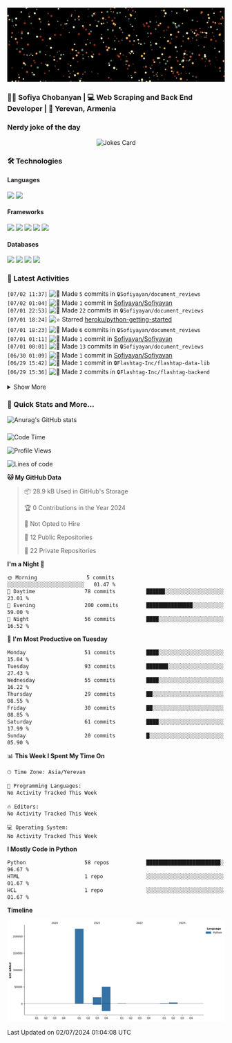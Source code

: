 <p align="center">
  <img src="images/github.gif" alt="Hello, I am Sofiya" />
</p>

<h3> 👩‍💻 Sofiya Chobanyan | 💻 Web Scraping and Back End Developer | 📍 Yerevan, Armenia </h3>


### Nerdy joke of the day

<p align="center">
<img src="https://readme-jokes.vercel.app/api?theme=tokyonight" alt="Jokes Card" />
</p>

### 🛠️ Technologies

#### Languages

<code><img height="30" src="https://img.shields.io/badge/python-3670A0?style=for-the-badge&logo=python&logoColor=ffdd54"></code>
<code><img height="30" src="https://img.shields.io/badge/c++-%2300599C.svg?style=for-the-badge&logo=c%2B%2B&logoColor=white"></code>

#### Frameworks

<code><img height="30" src="https://img.shields.io/badge/django-%23092E20.svg?style=for-the-badge&logo=django&logoColor=white"></code>
<code><img height="30" src="https://img.shields.io/badge/DJANGO-REST-ff1709?style=for-the-badge&logo=django&logoColor=white&color=ff1709&labelColor=gray"></code>
<code><img height="30" src="https://img.shields.io/badge/flask-%23000.svg?style=for-the-badge&logo=flask&logoColor=white"></code>
<code><img height="30" src="https://img.shields.io/badge/-Selenium-brightgreen"></code>
<code><img height="30" src="https://img.shields.io/badge/-Scrapy-green"></code>

#### Databases

<code><img height="30" src="https://img.shields.io/badge/postgres-%23316192.svg?style=for-the-badge&logo=postgresql&logoColor=white"></code>
<code><img height="30" src="https://img.shields.io/badge/sqlite-%2307405e.svg?style=for-the-badge&logo=sqlite&logoColor=white"></code>
<code><img height="30" src="https://img.shields.io/badge/MongoDB-%234ea94b.svg?style=for-the-badge&logo=mongodb&logoColor=white"></code>
<code><img height="30" src="https://img.shields.io/badge/redis-%23DD0031.svg?style=for-the-badge&logo=redis&logoColor=white"></code>


### 💫 Latest Activities

<!--START_SECTION:activity-->
`[07/02 11:37]` <img alt="📝" src="https://github.com/cheesits456/github-activity-readme/raw/master/icons/commit.png" align="top" height="18"> Made `5` commits in <span title="Private Repo">`🔒Sofiyayan/document_reviews`</span>  
`[07/02 01:04]` <img alt="📝" src="https://github.com/cheesits456/github-activity-readme/raw/master/icons/commit.png" align="top" height="18"> Made `1` commit in [Sofiyayan/Sofiyayan](https://github.com/Sofiyayan/Sofiyayan)  
`[07/01 22:53]` <img alt="📝" src="https://github.com/cheesits456/github-activity-readme/raw/master/icons/commit.png" align="top" height="18"> Made `22` commits in <span title="Private Repo">`🔒Sofiyayan/document_reviews`</span>  
`[07/01 18:24]` <img alt="⭐" src="https://github.com/cheesits456/github-activity-readme/raw/master/icons/star.png" align="top" height="18"> Starred [heroku/python-getting-started](https://github.com/heroku/python-getting-started)  
`[07/01 18:23]` <img alt="📝" src="https://github.com/cheesits456/github-activity-readme/raw/master/icons/commit.png" align="top" height="18"> Made `6` commits in <span title="Private Repo">`🔒Sofiyayan/document_reviews`</span>  
`[07/01 01:11]` <img alt="📝" src="https://github.com/cheesits456/github-activity-readme/raw/master/icons/commit.png" align="top" height="18"> Made `1` commit in [Sofiyayan/Sofiyayan](https://github.com/Sofiyayan/Sofiyayan)  
`[07/01 00:01]` <img alt="📝" src="https://github.com/cheesits456/github-activity-readme/raw/master/icons/commit.png" align="top" height="18"> Made `13` commits in <span title="Private Repo">`🔒Sofiyayan/document_reviews`</span>  
`[06/30 01:09]` <img alt="📝" src="https://github.com/cheesits456/github-activity-readme/raw/master/icons/commit.png" align="top" height="18"> Made `1` commit in [Sofiyayan/Sofiyayan](https://github.com/Sofiyayan/Sofiyayan)  
`[06/29 15:42]` <img alt="📝" src="https://github.com/cheesits456/github-activity-readme/raw/master/icons/commit.png" align="top" height="18"> Made `1` commit in <span title="Private Repo">`🔒Flashtag-Inc/flashtap-data-lib`</span>  
`[06/29 15:36]` <img alt="📝" src="https://github.com/cheesits456/github-activity-readme/raw/master/icons/commit.png" align="top" height="18"> Made `2` commits in <span title="Private Repo">`🔒Flashtag-Inc/flashtag-backend`</span>  

<details><summary>Show More</summary>

`[06/29 01:02]` <img alt="📝" src="https://github.com/cheesits456/github-activity-readme/raw/master/icons/commit.png" align="top" height="18"> Made `1` commit in [Sofiyayan/Sofiyayan](https://github.com/Sofiyayan/Sofiyayan)  
`[06/28 21:11]` <img alt="📝" src="https://github.com/cheesits456/github-activity-readme/raw/master/icons/commit.png" align="top" height="18"> Made `3` commits in <span title="Private Repo">`🔒Flashtag-Inc/flashtag-backend`</span>  
`[06/28 20:50]` <img alt="📝" src="https://github.com/cheesits456/github-activity-readme/raw/master/icons/commit.png" align="top" height="18"> Made `1` commit in <span title="Private Repo">`🔒Flashtag-Inc/flashtap-data-lib`</span>  
`[06/28 17:36]` <img alt="📝" src="https://github.com/cheesits456/github-activity-readme/raw/master/icons/commit.png" align="top" height="18"> Made `1` commit in <span title="Private Repo">`🔒Flashtag-Inc/flashtag-backend`</span>  
`[06/28 17:18]` <img alt="✅" src="https://github.com/cheesits456/github-activity-readme/raw/master/icons/pr-open.png" align="top" height="18"> Opened PR `#64` in <span title="Private Repo">`🔒Flashtag-Inc/flashtap-data-lib`</span>  
`[06/28 17:18]` <img alt="✅" src="https://github.com/cheesits456/github-activity-readme/raw/master/icons/pr-open.png" align="top" height="18"> Opened PR `#97` in <span title="Private Repo">`🔒Flashtag-Inc/flashtag-backend`</span>  
`[06/28 17:18]` <img alt="📂" src="https://github.com/cheesits456/github-activity-readme/raw/master/icons/create-branch.png" align="top" height="18"> Created branch `feat/admin_panel_logs` in <span title="Private Repo">`🔒Flashtag-Inc/flashtap-data-lib`</span>  
`[06/28 17:16]` <img alt="📂" src="https://github.com/cheesits456/github-activity-readme/raw/master/icons/create-branch.png" align="top" height="18"> Created branch `feat/data_analytics` in <span title="Private Repo">`🔒Flashtag-Inc/flashtag-backend`</span>  
`[06/28 01:04]` <img alt="📝" src="https://github.com/cheesits456/github-activity-readme/raw/master/icons/commit.png" align="top" height="18"> Made `1` commit in [Sofiyayan/Sofiyayan](https://github.com/Sofiyayan/Sofiyayan)  
`[06/27 10:15]` <img alt="✅" src="https://github.com/cheesits456/github-activity-readme/raw/master/icons/pr-open.png" align="top" height="18"> Opened PR `#63` in <span title="Private Repo">`🔒Flashtag-Inc/flashtap-data-lib`</span>  
`[06/27 10:15]` <img alt="✅" src="https://github.com/cheesits456/github-activity-readme/raw/master/icons/pr-open.png" align="top" height="18"> Opened PR `#96` in <span title="Private Repo">`🔒Flashtag-Inc/flashtag-backend`</span>  
`[06/27 10:14]` <img alt="📂" src="https://github.com/cheesits456/github-activity-readme/raw/master/icons/create-branch.png" align="top" height="18"> Created branch `feat/minor_validations` in <span title="Private Repo">`🔒Flashtag-Inc/flashtag-backend`</span>  
`[06/27 09:57]` <img alt="📂" src="https://github.com/cheesits456/github-activity-readme/raw/master/icons/create-branch.png" align="top" height="18"> Created branch `feat/admin_time_travel` in <span title="Private Repo">`🔒Flashtag-Inc/flashtap-data-lib`</span>  
`[06/27 01:03]` <img alt="📝" src="https://github.com/cheesits456/github-activity-readme/raw/master/icons/commit.png" align="top" height="18"> Made `1` commit in [Sofiyayan/Sofiyayan](https://github.com/Sofiyayan/Sofiyayan)  
`[06/26 15:29]` <img alt="📂" src="https://github.com/cheesits456/github-activity-readme/raw/master/icons/create-branch.png" align="top" height="18"> Created branch `feat/profile_pic` in <span title="Private Repo">`🔒Flashtag-Inc/flashtap-data-lib`</span>  
`[06/26 12:34]` <img alt="📝" src="https://github.com/cheesits456/github-activity-readme/raw/master/icons/commit.png" align="top" height="18"> Made `1` commit in <span title="Private Repo">`🔒Flashtag-Inc/flashtap-data-lib`</span>  
`[06/26 12:25]` <img alt="📝" src="https://github.com/cheesits456/github-activity-readme/raw/master/icons/commit.png" align="top" height="18"> Made `2` commits in <span title="Private Repo">`🔒Flashtag-Inc/flashtag-backend`</span>  
`[06/26 01:03]` <img alt="📝" src="https://github.com/cheesits456/github-activity-readme/raw/master/icons/commit.png" align="top" height="18"> Made `1` commit in [Sofiyayan/Sofiyayan](https://github.com/Sofiyayan/Sofiyayan)  
`[06/25 16:46]` <img alt="📝" src="https://github.com/cheesits456/github-activity-readme/raw/master/icons/commit.png" align="top" height="18"> Made `1` commit in <span title="Private Repo">`🔒Flashtag-Inc/flashtag-backend`</span>  
`[06/25 16:41]` <img alt="📝" src="https://github.com/cheesits456/github-activity-readme/raw/master/icons/commit.png" align="top" height="18"> Made `3` commits in <span title="Private Repo">`🔒Flashtag-Inc/flashtap-infrastructure`</span>  
`[06/25 16:41]` <img alt="🔍" src="https://github.com/cheesits456/github-activity-readme/raw/master/icons/review.png" align="top" height="18"> Reviewed `#2` in <span title="Private Repo">`🔒Flashtag-Inc/flashtap-infrastructure`</span>  
`[06/25 16:31]` <img alt="🔍" src="https://github.com/cheesits456/github-activity-readme/raw/master/icons/review.png" align="top" height="18"> Reviewed `#62` in <span title="Private Repo">`🔒Flashtag-Inc/flashtap-data-lib`</span>  
`[06/25 12:49]` <img alt="✅" src="https://github.com/cheesits456/github-activity-readme/raw/master/icons/pr-open.png" align="top" height="18"> Opened PR `#93` in <span title="Private Repo">`🔒Flashtag-Inc/flashtag-backend`</span>  
`[06/25 12:49]` <img alt="📂" src="https://github.com/cheesits456/github-activity-readme/raw/master/icons/create-branch.png" align="top" height="18"> Created branch `bugfix/received-logic` in <span title="Private Repo">`🔒Flashtag-Inc/flashtag-backend`</span>  
`[06/25 01:03]` <img alt="📝" src="https://github.com/cheesits456/github-activity-readme/raw/master/icons/commit.png" align="top" height="18"> Made `1` commit in [Sofiyayan/Sofiyayan](https://github.com/Sofiyayan/Sofiyayan)  
`[06/24 18:23]` <img alt="📝" src="https://github.com/cheesits456/github-activity-readme/raw/master/icons/commit.png" align="top" height="18"> Made `11` commits in <span title="Private Repo">`🔒Sofiyayan/medical_notes`</span>  
`[06/24 13:46]` <img alt="📝" src="https://github.com/cheesits456/github-activity-readme/raw/master/icons/commit.png" align="top" height="18"> Made `1` commit in <span title="Private Repo">`🔒Flashtag-Inc/flashtag-backend`</span>  
`[06/24 13:30]` <img alt="✅" src="https://github.com/cheesits456/github-activity-readme/raw/master/icons/pr-open.png" align="top" height="18"> Opened PR `#62` in <span title="Private Repo">`🔒Flashtag-Inc/flashtap-data-lib`</span>  
`[06/24 13:30]` <img alt="📝" src="https://github.com/cheesits456/github-activity-readme/raw/master/icons/commit.png" align="top" height="18"> Made `1` commit in <span title="Private Repo">`🔒Flashtag-Inc/flashtag-backend`</span>  
`[06/24 13:29]` <img alt="📂" src="https://github.com/cheesits456/github-activity-readme/raw/master/icons/create-branch.png" align="top" height="18"> Created branch `feat/profile_pic` in <span title="Private Repo">`🔒Flashtag-Inc/flashtap-data-lib`</span>  
`[06/24 12:41]` <img alt="📝" src="https://github.com/cheesits456/github-activity-readme/raw/master/icons/commit.png" align="top" height="18"> Made `1` commit in <span title="Private Repo">`🔒Flashtag-Inc/flashtag-backend`</span>  
`[06/24 12:32]` <img alt="✅" src="https://github.com/cheesits456/github-activity-readme/raw/master/icons/pr-open.png" align="top" height="18"> Opened PR `#91` in <span title="Private Repo">`🔒Flashtag-Inc/flashtag-backend`</span>  
`[06/24 12:15]` <img alt="📂" src="https://github.com/cheesits456/github-activity-readme/raw/master/icons/create-branch.png" align="top" height="18"> Created branch `feat/default-profile-pic` in <span title="Private Repo">`🔒Flashtag-Inc/flashtag-backend`</span>  
`[06/24 07:53]` <img alt="✅" src="https://github.com/cheesits456/github-activity-readme/raw/master/icons/pr-open.png" align="top" height="18"> Opened PR `#2` in <span title="Private Repo">`🔒Flashtag-Inc/flashtap-infrastructure`</span>  
`[06/24 07:53]` <img alt="📝" src="https://github.com/cheesits456/github-activity-readme/raw/master/icons/commit.png" align="top" height="18"> Made `1` commit in <span title="Private Repo">`🔒Flashtag-Inc/flashtap-infrastructure`</span>  
`[06/24 01:04]` <img alt="📝" src="https://github.com/cheesits456/github-activity-readme/raw/master/icons/commit.png" align="top" height="18"> Made `3` commits in [Sofiyayan/Sofiyayan](https://github.com/Sofiyayan/Sofiyayan)  
`[06/21 18:54]` <img alt="📂" src="https://github.com/cheesits456/github-activity-readme/raw/master/icons/create-branch.png" align="top" height="18"> Created branch `feat/s3_profile_pic_bucket` in <span title="Private Repo">`🔒Flashtag-Inc/flashtap-infrastructure`</span>  
`[06/21 12:22]` <img alt="📝" src="https://github.com/cheesits456/github-activity-readme/raw/master/icons/commit.png" align="top" height="18"> Made `4` commits in <span title="Private Repo">`🔒Sofiyayan/document_reviews`</span>  
`[06/21 01:02]` <img alt="📝" src="https://github.com/cheesits456/github-activity-readme/raw/master/icons/commit.png" align="top" height="18"> Made `1` commit in [Sofiyayan/Sofiyayan](https://github.com/Sofiyayan/Sofiyayan)  
`[06/20 18:11]` <img alt="📝" src="https://github.com/cheesits456/github-activity-readme/raw/master/icons/commit.png" align="top" height="18"> Made `1` commit in <span title="Private Repo">`🔒Sofiyayan/document_reviews`</span>  
`[06/20 17:01]` <img alt="📝" src="https://github.com/cheesits456/github-activity-readme/raw/master/icons/commit.png" align="top" height="18"> Made `2` commits in <span title="Private Repo">`🔒Sofiyayan/medical_notes`</span>  
`[06/20 10:05]` <img alt="📝" src="https://github.com/cheesits456/github-activity-readme/raw/master/icons/commit.png" align="top" height="18"> Made `2` commits in <span title="Private Repo">`🔒Sofiyayan/document_reviews`</span>  
`[06/20 09:48]` <img alt="📂" src="https://github.com/cheesits456/github-activity-readme/raw/master/icons/create-branch.png" align="top" height="18"> Created branch `master` in <span title="Private Repo">`🔒Sofiyayan/document_reviews`</span>  
`[06/20 09:48]` <img alt="➕" src="https://github.com/cheesits456/github-activity-readme/raw/master/icons/create-repo.png" align="top" height="18"> Created repository <span title="Private Repo">`🔒Sofiyayan/document_reviews`</span>  
`[06/20 01:02]` <img alt="📝" src="https://github.com/cheesits456/github-activity-readme/raw/master/icons/commit.png" align="top" height="18"> Made `1` commit in [Sofiyayan/Sofiyayan](https://github.com/Sofiyayan/Sofiyayan)  
`[06/19 17:13]` <img alt="📝" src="https://github.com/cheesits456/github-activity-readme/raw/master/icons/commit.png" align="top" height="18"> Made `1` commit in <span title="Private Repo">`🔒Flashtag-Inc/flashtag-backend`</span>  
`[06/19 16:55]` <img alt="✅" src="https://github.com/cheesits456/github-activity-readme/raw/master/icons/pr-open.png" align="top" height="18"> Opened PR `#61` in <span title="Private Repo">`🔒Flashtag-Inc/flashtap-data-lib`</span>  
`[06/19 16:54]` <img alt="📝" src="https://github.com/cheesits456/github-activity-readme/raw/master/icons/commit.png" align="top" height="18"> Made `1` commit in <span title="Private Repo">`🔒Flashtag-Inc/flashtap-data-lib`</span>  
`[06/19 16:49]` <img alt="📝" src="https://github.com/cheesits456/github-activity-readme/raw/master/icons/commit.png" align="top" height="18"> Made `2` commits in <span title="Private Repo">`🔒Flashtag-Inc/flashtag-backend`</span>  
`[06/19 16:47]` <img alt="📂" src="https://github.com/cheesits456/github-activity-readme/raw/master/icons/create-branch.png" align="top" height="18"> Created branch `feat/notification_unique` in <span title="Private Repo">`🔒Flashtag-Inc/flashtap-data-lib`</span>  
`[06/19 16:31]` <img alt="📝" src="https://github.com/cheesits456/github-activity-readme/raw/master/icons/commit.png" align="top" height="18"> Made `3` commits in <span title="Private Repo">`🔒Flashtag-Inc/flashtag-backend`</span>  
`[06/19 10:17]` <img alt="✅" src="https://github.com/cheesits456/github-activity-readme/raw/master/icons/pr-open.png" align="top" height="18"> Opened PR `#87` in <span title="Private Repo">`🔒Flashtag-Inc/flashtag-backend`</span>  
`[06/19 10:17]` <img alt="📂" src="https://github.com/cheesits456/github-activity-readme/raw/master/icons/create-branch.png" align="top" height="18"> Created branch `bugfix/community_friends` in <span title="Private Repo">`🔒Flashtag-Inc/flashtag-backend`</span>  
`[06/19 01:03]` <img alt="📝" src="https://github.com/cheesits456/github-activity-readme/raw/master/icons/commit.png" align="top" height="18"> Made `1` commit in [Sofiyayan/Sofiyayan](https://github.com/Sofiyayan/Sofiyayan)  
`[06/18 09:42]` <img alt="📝" src="https://github.com/cheesits456/github-activity-readme/raw/master/icons/commit.png" align="top" height="18"> Made `2` commits in <span title="Private Repo">`🔒Flashtag-Inc/flashtap-data-lib`</span>  
`[06/18 09:42]` <img alt="🎉" src="https://github.com/cheesits456/github-activity-readme/raw/master/icons/merge.png" align="top" height="18"> Merged PR `#60` in <span title="Private Repo">`🔒Flashtag-Inc/flashtap-data-lib`</span>  
`[06/18 09:42]` <img alt="❌" src="https://github.com/cheesits456/github-activity-readme/raw/master/icons/delete.png" align="top" height="18"> Deleted `feat/school_address` from <span title="Private Repo">`🔒Flashtag-Inc/flashtap-data-lib`</span>  
`[06/18 01:03]` <img alt="📝" src="https://github.com/cheesits456/github-activity-readme/raw/master/icons/commit.png" align="top" height="18"> Made `1` commit in [Sofiyayan/Sofiyayan](https://github.com/Sofiyayan/Sofiyayan)  
`[06/17 19:37]` <img alt="📝" src="https://github.com/cheesits456/github-activity-readme/raw/master/icons/commit.png" align="top" height="18"> Made `1` commit in <span title="Private Repo">`🔒Sofiyayan/medical_notes`</span>  
`[06/17 18:36]` <img alt="📂" src="https://github.com/cheesits456/github-activity-readme/raw/master/icons/create-branch.png" align="top" height="18"> Created branch `master` in <span title="Private Repo">`🔒Sofiyayan/document_reviews`</span>  
`[06/17 18:36]` <img alt="➕" src="https://github.com/cheesits456/github-activity-readme/raw/master/icons/create-repo.png" align="top" height="18"> Created repository <span title="Private Repo">`🔒Sofiyayan/document_reviews`</span>  
`[06/17 15:18]` <img alt="✅" src="https://github.com/cheesits456/github-activity-readme/raw/master/icons/pr-open.png" align="top" height="18"> Opened PR `#83` in <span title="Private Repo">`🔒Flashtag-Inc/flashtag-backend`</span>  
`[06/17 15:18]` <img alt="✅" src="https://github.com/cheesits456/github-activity-readme/raw/master/icons/pr-open.png" align="top" height="18"> Opened PR `#60` in <span title="Private Repo">`🔒Flashtag-Inc/flashtap-data-lib`</span>  
`[06/17 15:17]` <img alt="📂" src="https://github.com/cheesits456/github-activity-readme/raw/master/icons/create-branch.png" align="top" height="18"> Created branch `feat/school_address` in <span title="Private Repo">`🔒Flashtag-Inc/flashtag-backend`</span>  
`[06/17 15:11]` <img alt="📂" src="https://github.com/cheesits456/github-activity-readme/raw/master/icons/create-branch.png" align="top" height="18"> Created branch `feat/school_address` in <span title="Private Repo">`🔒Flashtag-Inc/flashtap-data-lib`</span>  
`[06/17 01:05]` <img alt="📝" src="https://github.com/cheesits456/github-activity-readme/raw/master/icons/commit.png" align="top" height="18"> Made `3` commits in [Sofiyayan/Sofiyayan](https://github.com/Sofiyayan/Sofiyayan)  
`[06/14 11:23]` <img alt="📝" src="https://github.com/cheesits456/github-activity-readme/raw/master/icons/commit.png" align="top" height="18"> Made `1` commit in <span title="Private Repo">`🔒Flashtag-Inc/flashtag-backend`</span>  
`[06/14 10:21]` <img alt="✅" src="https://github.com/cheesits456/github-activity-readme/raw/master/icons/pr-open.png" align="top" height="18"> Opened PR `#82` in <span title="Private Repo">`🔒Flashtag-Inc/flashtag-backend`</span>  
`[06/14 10:21]` <img alt="📂" src="https://github.com/cheesits456/github-activity-readme/raw/master/icons/create-branch.png" align="top" height="18"> Created branch `feat/invitation_full_community` in <span title="Private Repo">`🔒Flashtag-Inc/flashtag-backend`</span>  
`[06/14 01:03]` <img alt="📝" src="https://github.com/cheesits456/github-activity-readme/raw/master/icons/commit.png" align="top" height="18"> Made `1` commit in [Sofiyayan/Sofiyayan](https://github.com/Sofiyayan/Sofiyayan)  
`[06/13 18:04]` <img alt="✅" src="https://github.com/cheesits456/github-activity-readme/raw/master/icons/pr-open.png" align="top" height="18"> Opened PR `#58` in <span title="Private Repo">`🔒Flashtag-Inc/flashtap-data-lib`</span>  
`[06/13 18:04]` <img alt="✅" src="https://github.com/cheesits456/github-activity-readme/raw/master/icons/pr-open.png" align="top" height="18"> Opened PR `#81` in <span title="Private Repo">`🔒Flashtag-Inc/flashtag-backend`</span>  
`[06/13 18:03]` <img alt="📂" src="https://github.com/cheesits456/github-activity-readme/raw/master/icons/create-branch.png" align="top" height="18"> Created branch `feat/admin_panel_account_status` in <span title="Private Repo">`🔒Flashtag-Inc/flashtag-backend`</span>  
`[06/13 17:57]` <img alt="📝" src="https://github.com/cheesits456/github-activity-readme/raw/master/icons/commit.png" align="top" height="18"> Made `1` commit in <span title="Private Repo">`🔒Flashtag-Inc/flashtap-data-lib`</span>  
`[06/13 17:01]` <img alt="📂" src="https://github.com/cheesits456/github-activity-readme/raw/master/icons/create-branch.png" align="top" height="18"> Created branch `feat/admin_panel_not_registered` in <span title="Private Repo">`🔒Flashtag-Inc/flashtap-data-lib`</span>  
`[06/13 01:03]` <img alt="📝" src="https://github.com/cheesits456/github-activity-readme/raw/master/icons/commit.png" align="top" height="18"> Made `1` commit in [Sofiyayan/Sofiyayan](https://github.com/Sofiyayan/Sofiyayan)  
`[06/12 19:41]` <img alt="✅" src="https://github.com/cheesits456/github-activity-readme/raw/master/icons/pr-open.png" align="top" height="18"> Opened PR `#80` in <span title="Private Repo">`🔒Flashtag-Inc/flashtag-backend`</span>  
`[06/12 19:40]` <img alt="📝" src="https://github.com/cheesits456/github-activity-readme/raw/master/icons/commit.png" align="top" height="18"> Made `1` commit in <span title="Private Repo">`🔒Flashtag-Inc/flashtap-lambda-video-api`</span>  
`[06/12 19:35]` <img alt="📂" src="https://github.com/cheesits456/github-activity-readme/raw/master/icons/create-branch.png" align="top" height="18"> Created branch `feat/sent_received` in <span title="Private Repo">`🔒Flashtag-Inc/flashtag-backend`</span>  
`[06/12 17:32]` <img alt="✅" src="https://github.com/cheesits456/github-activity-readme/raw/master/icons/pr-open.png" align="top" height="18"> Opened PR `#12` in <span title="Private Repo">`🔒Flashtag-Inc/flashtap-lambda-video-api`</span>  
`[06/12 17:32]` <img alt="📂" src="https://github.com/cheesits456/github-activity-readme/raw/master/icons/create-branch.png" align="top" height="18"> Created branch `bugfix/stories` in <span title="Private Repo">`🔒Flashtag-Inc/flashtap-lambda-video-api`</span>  
`[06/12 01:03]` <img alt="📝" src="https://github.com/cheesits456/github-activity-readme/raw/master/icons/commit.png" align="top" height="18"> Made `1` commit in [Sofiyayan/Sofiyayan](https://github.com/Sofiyayan/Sofiyayan)  
`[06/11 15:18]` <img alt="📝" src="https://github.com/cheesits456/github-activity-readme/raw/master/icons/commit.png" align="top" height="18"> Made `4` commits in <span title="Private Repo">`🔒Sofiyayan/medical_notes`</span>  
`[06/11 10:30]` <img alt="📝" src="https://github.com/cheesits456/github-activity-readme/raw/master/icons/commit.png" align="top" height="18"> Made `1` commit in <span title="Private Repo">`🔒Flashtag-Inc/flashtag-backend`</span>  
`[06/11 09:42]` <img alt="✅" src="https://github.com/cheesits456/github-activity-readme/raw/master/icons/pr-open.png" align="top" height="18"> Opened PR `#11` in <span title="Private Repo">`🔒Flashtag-Inc/flashtap-lambda-video-api`</span>  
`[06/11 09:41]` <img alt="📂" src="https://github.com/cheesits456/github-activity-readme/raw/master/icons/create-branch.png" align="top" height="18"> Created branch `feat/stories_likes_shares` in <span title="Private Repo">`🔒Flashtag-Inc/flashtap-lambda-video-api`</span>  
`[06/11 09:12]` <img alt="✅" src="https://github.com/cheesits456/github-activity-readme/raw/master/icons/pr-open.png" align="top" height="18"> Opened PR `#56` in <span title="Private Repo">`🔒Flashtag-Inc/flashtap-data-lib`</span>  
`[06/11 09:11]` <img alt="✅" src="https://github.com/cheesits456/github-activity-readme/raw/master/icons/pr-open.png" align="top" height="18"> Opened PR `#77` in <span title="Private Repo">`🔒Flashtag-Inc/flashtag-backend`</span>  
`[06/11 01:03]` <img alt="📝" src="https://github.com/cheesits456/github-activity-readme/raw/master/icons/commit.png" align="top" height="18"> Made `1` commit in [Sofiyayan/Sofiyayan](https://github.com/Sofiyayan/Sofiyayan)  
`[06/10 22:16]` <img alt="📂" src="https://github.com/cheesits456/github-activity-readme/raw/master/icons/create-branch.png" align="top" height="18"> Created branch `feat/blocked_users` in <span title="Private Repo">`🔒Flashtag-Inc/flashtag-backend`</span>  
`[06/10 14:05]` <img alt="📝" src="https://github.com/cheesits456/github-activity-readme/raw/master/icons/commit.png" align="top" height="18"> Made `1` commit in <span title="Private Repo">`🔒Sofiyayan/medical_notes`</span>  
`[06/10 10:48]` <img alt="📝" src="https://github.com/cheesits456/github-activity-readme/raw/master/icons/commit.png" align="top" height="18"> Made `1` commit in <span title="Private Repo">`🔒Flashtag-Inc/flashtap-data-lib`</span>  
`[06/10 10:47]` <img alt="📂" src="https://github.com/cheesits456/github-activity-readme/raw/master/icons/create-branch.png" align="top" height="18"> Created branch `feat/blocked_users` in <span title="Private Repo">`🔒Flashtag-Inc/flashtap-data-lib`</span>  
`[06/10 01:05]` <img alt="📝" src="https://github.com/cheesits456/github-activity-readme/raw/master/icons/commit.png" align="top" height="18"> Made `4` commits in [Sofiyayan/Sofiyayan](https://github.com/Sofiyayan/Sofiyayan)  
`[06/06 17:36]` <img alt="📝" src="https://github.com/cheesits456/github-activity-readme/raw/master/icons/commit.png" align="top" height="18"> Made `4` commits in <span title="Private Repo">`🔒Sofiyayan/medical_notes`</span>  
`[06/06 01:02]` <img alt="📝" src="https://github.com/cheesits456/github-activity-readme/raw/master/icons/commit.png" align="top" height="18"> Made `1` commit in [Sofiyayan/Sofiyayan](https://github.com/Sofiyayan/Sofiyayan)  
`[06/05 15:46]` <img alt="📝" src="https://github.com/cheesits456/github-activity-readme/raw/master/icons/commit.png" align="top" height="18"> Made `3` commits in <span title="Private Repo">`🔒Sofiyayan/medical_notes`</span>  
`[06/05 01:02]` <img alt="📝" src="https://github.com/cheesits456/github-activity-readme/raw/master/icons/commit.png" align="top" height="18"> Made `1` commit in [Sofiyayan/Sofiyayan](https://github.com/Sofiyayan/Sofiyayan)  
`[06/05 00:38]` <img alt="📝" src="https://github.com/cheesits456/github-activity-readme/raw/master/icons/commit.png" align="top" height="18"> Made `9` commits in <span title="Private Repo">`🔒Sofiyayan/medical_notes`</span>  
`[06/04 19:57]` <img alt="⭐" src="https://github.com/cheesits456/github-activity-readme/raw/master/icons/star.png" align="top" height="18"> Starred [awsdocs/amazon-opensearch-service-developer-guide](https://github.com/awsdocs/amazon-opensearch-service-developer-guide)  
`[06/04 19:30]` <img alt="📝" src="https://github.com/cheesits456/github-activity-readme/raw/master/icons/commit.png" align="top" height="18"> Made `18` commits in <span title="Private Repo">`🔒Sofiyayan/medical_notes`</span>  
`[06/04 01:02]` <img alt="📝" src="https://github.com/cheesits456/github-activity-readme/raw/master/icons/commit.png" align="top" height="18"> Made `1` commit in [Sofiyayan/Sofiyayan](https://github.com/Sofiyayan/Sofiyayan)  
`[06/03 19:14]` <img alt="📝" src="https://github.com/cheesits456/github-activity-readme/raw/master/icons/commit.png" align="top" height="18"> Made `7` commits in <span title="Private Repo">`🔒Sofiyayan/medical_notes`</span>  
`[06/03 11:33]` <img alt="✅" src="https://github.com/cheesits456/github-activity-readme/raw/master/icons/pr-open.png" align="top" height="18"> Opened PR `#71` in <span title="Private Repo">`🔒Flashtag-Inc/flashtag-backend`</span>  
`[06/03 11:32]` <img alt="📂" src="https://github.com/cheesits456/github-activity-readme/raw/master/icons/create-branch.png" align="top" height="18"> Created branch `hotfix/indent` in <span title="Private Repo">`🔒Flashtag-Inc/flashtag-backend`</span>  
`[06/03 07:47]` <img alt="✅" src="https://github.com/cheesits456/github-activity-readme/raw/master/icons/pr-open.png" align="top" height="18"> Opened PR `#70` in <span title="Private Repo">`🔒Flashtag-Inc/flashtag-backend`</span>  
`[06/03 07:47]` <img alt="📂" src="https://github.com/cheesits456/github-activity-readme/raw/master/icons/create-branch.png" align="top" height="18"> Created branch `hotfix/register-finish` in <span title="Private Repo">`🔒Flashtag-Inc/flashtag-backend`</span>  
`[06/03 07:15]` <img alt="📝" src="https://github.com/cheesits456/github-activity-readme/raw/master/icons/commit.png" align="top" height="18"> Made `3` commits in <span title="Private Repo">`🔒Flashtag-Inc/flashtag-backend`</span>  
`[06/03 07:15]` <img alt="🎉" src="https://github.com/cheesits456/github-activity-readme/raw/master/icons/merge.png" align="top" height="18"> Merged PR `#69` in <span title="Private Repo">`🔒Flashtag-Inc/flashtag-backend`</span>  
`[06/03 01:03]` <img alt="📝" src="https://github.com/cheesits456/github-activity-readme/raw/master/icons/commit.png" align="top" height="18"> Made `3` commits in [Sofiyayan/Sofiyayan](https://github.com/Sofiyayan/Sofiyayan)  
`[05/31 16:18]` <img alt="📝" src="https://github.com/cheesits456/github-activity-readme/raw/master/icons/commit.png" align="top" height="18"> Made `1` commit in <span title="Private Repo">`🔒Flashtag-Inc/flashtag-backend`</span>  
`[05/31 16:10]` <img alt="✅" src="https://github.com/cheesits456/github-activity-readme/raw/master/icons/pr-open.png" align="top" height="18"> Opened PR `#69` in <span title="Private Repo">`🔒Flashtag-Inc/flashtag-backend`</span>  
`[05/31 16:10]` <img alt="📂" src="https://github.com/cheesits456/github-activity-readme/raw/master/icons/create-branch.png" align="top" height="18"> Created branch `hotfix/register-notification` in <span title="Private Repo">`🔒Flashtag-Inc/flashtag-backend`</span>  
`[05/31 13:24]` <img alt="📝" src="https://github.com/cheesits456/github-activity-readme/raw/master/icons/commit.png" align="top" height="18"> Made `27` commits in <span title="Private Repo">`🔒Flashtag-Inc/flashtag-backend`</span>  
`[05/31 13:06]` <img alt="✅" src="https://github.com/cheesits456/github-activity-readme/raw/master/icons/pr-open.png" align="top" height="18"> Opened PR `#68` in <span title="Private Repo">`🔒Flashtag-Inc/flashtag-backend`</span>  
`[05/31 13:05]` <img alt="📂" src="https://github.com/cheesits456/github-activity-readme/raw/master/icons/create-branch.png" align="top" height="18"> Created branch `hotfix/push_notifications` in <span title="Private Repo">`🔒Flashtag-Inc/flashtag-backend`</span>  
`[05/31 01:02]` <img alt="📝" src="https://github.com/cheesits456/github-activity-readme/raw/master/icons/commit.png" align="top" height="18"> Made `1` commit in [Sofiyayan/Sofiyayan](https://github.com/Sofiyayan/Sofiyayan)  
`[05/30 18:29]` <img alt="📝" src="https://github.com/cheesits456/github-activity-readme/raw/master/icons/commit.png" align="top" height="18"> Made `2` commits in <span title="Private Repo">`🔒Flashtag-Inc/flashtap-data-lib`</span>  
`[05/30 18:23]` <img alt="📝" src="https://github.com/cheesits456/github-activity-readme/raw/master/icons/commit.png" align="top" height="18"> Made `23` commits in <span title="Private Repo">`🔒Flashtag-Inc/flashtag-backend`</span>  
`[05/30 18:13]` <img alt="📂" src="https://github.com/cheesits456/github-activity-readme/raw/master/icons/create-branch.png" align="top" height="18"> Created branch `feat/firebase_notifications` in <span title="Private Repo">`🔒Flashtag-Inc/flashtag-backend`</span>  
`[05/30 14:08]` <img alt="📝" src="https://github.com/cheesits456/github-activity-readme/raw/master/icons/commit.png" align="top" height="18"> Made `2` commits in <span title="Private Repo">`🔒Sofiyayan/medical_notes`</span>  
`[05/30 10:41]` <img alt="✅" src="https://github.com/cheesits456/github-activity-readme/raw/master/icons/pr-open.png" align="top" height="18"> Opened PR `#63` in <span title="Private Repo">`🔒Flashtag-Inc/flashtag-backend`</span>  
`[05/30 10:41]` <img alt="📂" src="https://github.com/cheesits456/github-activity-readme/raw/master/icons/create-branch.png" align="top" height="18"> Created branch `feat/flash-card_clip-details-with-details` in <span title="Private Repo">`🔒Flashtag-Inc/flashtag-backend`</span>  
`[05/30 06:09]` <img alt="📝" src="https://github.com/cheesits456/github-activity-readme/raw/master/icons/commit.png" align="top" height="18"> Made `1` commit in <span title="Private Repo">`🔒Flashtag-Inc/flashtap-data-lib`</span>  
`[05/30 06:09]` <img alt="✅" src="https://github.com/cheesits456/github-activity-readme/raw/master/icons/pr-open.png" align="top" height="18"> Opened PR `#54` in <span title="Private Repo">`🔒Flashtag-Inc/flashtap-data-lib`</span>  
`[05/30 06:08]` <img alt="✅" src="https://github.com/cheesits456/github-activity-readme/raw/master/icons/pr-open.png" align="top" height="18"> Opened PR `#62` in <span title="Private Repo">`🔒Flashtag-Inc/flashtag-backend`</span>  
`[05/30 06:07]` <img alt="📂" src="https://github.com/cheesits456/github-activity-readme/raw/master/icons/create-branch.png" align="top" height="18"> Created branch `feat/school_modified` in <span title="Private Repo">`🔒Flashtag-Inc/flashtap-data-lib`</span>  
`[05/30 05:57]` <img alt="📂" src="https://github.com/cheesits456/github-activity-readme/raw/master/icons/create-branch.png" align="top" height="18"> Created branch `feat/new_students` in <span title="Private Repo">`🔒Flashtag-Inc/flashtag-backend`</span>  
`[05/30 05:11]` <img alt="📝" src="https://github.com/cheesits456/github-activity-readme/raw/master/icons/commit.png" align="top" height="18"> Made `1` commit in <span title="Private Repo">`🔒Flashtag-Inc/flashtap-data-lib`</span>  
`[05/30 01:01]` <img alt="📝" src="https://github.com/cheesits456/github-activity-readme/raw/master/icons/commit.png" align="top" height="18"> Made `1` commit in [Sofiyayan/Sofiyayan](https://github.com/Sofiyayan/Sofiyayan)  
`[05/29 16:00]` <img alt="📝" src="https://github.com/cheesits456/github-activity-readme/raw/master/icons/commit.png" align="top" height="18"> Made `14` commits in <span title="Private Repo">`🔒Sofiyayan/medical_notes`</span>  
`[05/29 01:05]` <img alt="📝" src="https://github.com/cheesits456/github-activity-readme/raw/master/icons/commit.png" align="top" height="18"> Made `1` commit in [Sofiyayan/Sofiyayan](https://github.com/Sofiyayan/Sofiyayan)  
`[05/28 11:19]` <img alt="📝" src="https://github.com/cheesits456/github-activity-readme/raw/master/icons/commit.png" align="top" height="18"> Made `1` commit in <span title="Private Repo">`🔒Flashtag-Inc/flashtag-backend`</span>  
`[05/28 01:01]` <img alt="📝" src="https://github.com/cheesits456/github-activity-readme/raw/master/icons/commit.png" align="top" height="18"> Made `1` commit in [Sofiyayan/Sofiyayan](https://github.com/Sofiyayan/Sofiyayan)  
`[05/27 11:04]` <img alt="📝" src="https://github.com/cheesits456/github-activity-readme/raw/master/icons/commit.png" align="top" height="18"> Made `20` commits in <span title="Private Repo">`🔒Flashtag-Inc/flashtag-backend`</span>  
`[05/27 03:49]` <img alt="⭐" src="https://github.com/cheesits456/github-activity-readme/raw/master/icons/star.png" align="top" height="18"> Starred [aws-samples/bedrock-kb-rag-workshop](https://github.com/aws-samples/bedrock-kb-rag-workshop)  
`[05/27 01:02]` <img alt="📝" src="https://github.com/cheesits456/github-activity-readme/raw/master/icons/commit.png" align="top" height="18"> Made `3` commits in [Sofiyayan/Sofiyayan](https://github.com/Sofiyayan/Sofiyayan)  
`[05/24 10:40]` <img alt="📝" src="https://github.com/cheesits456/github-activity-readme/raw/master/icons/commit.png" align="top" height="18"> Made `22` commits in <span title="Private Repo">`🔒Flashtag-Inc/flashtap-data-lib`</span>  
`[05/24 10:30]` <img alt="📝" src="https://github.com/cheesits456/github-activity-readme/raw/master/icons/commit.png" align="top" height="18"> Made `19` commits in <span title="Private Repo">`🔒Flashtag-Inc/flashtag-backend`</span>  
`[05/24 01:01]` <img alt="📝" src="https://github.com/cheesits456/github-activity-readme/raw/master/icons/commit.png" align="top" height="18"> Made `1` commit in [Sofiyayan/Sofiyayan](https://github.com/Sofiyayan/Sofiyayan)  
`[05/23 08:20]` <img alt="📝" src="https://github.com/cheesits456/github-activity-readme/raw/master/icons/commit.png" align="top" height="18"> Made `20` commits in <span title="Private Repo">`🔒Sofiyayan/medical_notes`</span>  
`[05/23 01:00]` <img alt="📝" src="https://github.com/cheesits456/github-activity-readme/raw/master/icons/commit.png" align="top" height="18"> Made `1` commit in [Sofiyayan/Sofiyayan](https://github.com/Sofiyayan/Sofiyayan)  
`[05/22 16:50]` <img alt="📝" src="https://github.com/cheesits456/github-activity-readme/raw/master/icons/commit.png" align="top" height="18"> Made `2` commits in <span title="Private Repo">`🔒Sofiyayan/medical_notes`</span>  
`[05/22 07:49]` <img alt="📝" src="https://github.com/cheesits456/github-activity-readme/raw/master/icons/commit.png" align="top" height="18"> Made `3` commits in <span title="Private Repo">`🔒Flashtag-Inc/flashtag-backend`</span>  
`[05/22 06:28]` <img alt="✅" src="https://github.com/cheesits456/github-activity-readme/raw/master/icons/pr-open.png" align="top" height="18"> Opened PR `#52` in <span title="Private Repo">`🔒Flashtag-Inc/flashtap-data-lib`</span>  
`[05/22 06:28]` <img alt="✅" src="https://github.com/cheesits456/github-activity-readme/raw/master/icons/pr-open.png" align="top" height="18"> Opened PR `#56` in <span title="Private Repo">`🔒Flashtag-Inc/flashtag-backend`</span>  
`[05/22 06:28]` <img alt="📂" src="https://github.com/cheesits456/github-activity-readme/raw/master/icons/create-branch.png" align="top" height="18"> Created branch `feat/firebase_notifications` in <span title="Private Repo">`🔒Flashtag-Inc/flashtag-backend`</span>  
`[05/22 01:01]` <img alt="📝" src="https://github.com/cheesits456/github-activity-readme/raw/master/icons/commit.png" align="top" height="18"> Made `1` commit in [Sofiyayan/Sofiyayan](https://github.com/Sofiyayan/Sofiyayan)  
`[05/21 17:04]` <img alt="📝" src="https://github.com/cheesits456/github-activity-readme/raw/master/icons/commit.png" align="top" height="18"> Made `3` commits in <span title="Private Repo">`🔒Flashtag-Inc/flashtap-data-lib`</span>  
`[05/21 15:08]` <img alt="📝" src="https://github.com/cheesits456/github-activity-readme/raw/master/icons/commit.png" align="top" height="18"> Made `3` commits in <span title="Private Repo">`🔒Sofiyayan/medical_notes`</span>  

</details>
<!--END_SECTION:activity-->


### 🚀 Quick Stats and More...

![Anurag's GitHub stats](https://github-readme-stats.vercel.app/api?username=Sofiyayan&show_icons=true&theme=tokyonight)


### 
<!--START_SECTION:waka-->
![Code Time](http://img.shields.io/badge/Code%20Time-391%20hrs%2027%20mins-blue)

![Profile Views](http://img.shields.io/badge/Profile%20Views-0-blue)

![Lines of code](https://img.shields.io/badge/From%20Hello%20World%20I%27ve%20Written-295.3%20thousand%20lines%20of%20code-blue)

**🐱 My GitHub Data** 

> 📦 28.9 kB Used in GitHub's Storage 
 > 
> 🏆 0 Contributions in the Year 2024
 > 
> 🚫 Not Opted to Hire
 > 
> 📜 12 Public Repositories 
 > 
> 🔑 22 Private Repositories 
 > 
**I'm a Night 🦉** 

```text
🌞 Morning                5 commits           ░░░░░░░░░░░░░░░░░░░░░░░░░   01.47 % 
🌆 Daytime                78 commits          ██████░░░░░░░░░░░░░░░░░░░   23.01 % 
🌃 Evening                200 commits         ███████████████░░░░░░░░░░   59.00 % 
🌙 Night                  56 commits          ████░░░░░░░░░░░░░░░░░░░░░   16.52 % 
```
📅 **I'm Most Productive on Tuesday** 

```text
Monday                   51 commits          ████░░░░░░░░░░░░░░░░░░░░░   15.04 % 
Tuesday                  93 commits          ███████░░░░░░░░░░░░░░░░░░   27.43 % 
Wednesday                55 commits          ████░░░░░░░░░░░░░░░░░░░░░   16.22 % 
Thursday                 29 commits          ██░░░░░░░░░░░░░░░░░░░░░░░   08.55 % 
Friday                   30 commits          ██░░░░░░░░░░░░░░░░░░░░░░░   08.85 % 
Saturday                 61 commits          ████░░░░░░░░░░░░░░░░░░░░░   17.99 % 
Sunday                   20 commits          █░░░░░░░░░░░░░░░░░░░░░░░░   05.90 % 
```


📊 **This Week I Spent My Time On** 

```text
🕑︎ Time Zone: Asia/Yerevan

💬 Programming Languages: 
No Activity Tracked This Week

🔥 Editors: 
No Activity Tracked This Week

💻 Operating System: 
No Activity Tracked This Week
```

**I Mostly Code in Python** 

```text
Python                   58 repos            ████████████████████████░   96.67 % 
HTML                     1 repo              ░░░░░░░░░░░░░░░░░░░░░░░░░   01.67 % 
HCL                      1 repo              ░░░░░░░░░░░░░░░░░░░░░░░░░   01.67 % 
```



**Timeline**

![Lines of Code chart](https://raw.githubusercontent.com/Sofiyayan/Sofiyayan/master/assets/bar_graph.png)


 Last Updated on 02/07/2024 01:04:08 UTC
<!--END_SECTION:waka-->


<!--
**Sofiyayan/Sofiyayan** is a ✨ _special_ ✨ repository because its `README.md` (this file) appears on your GitHub profile.

Here are some ideas to get you started:

- 🔭 I’m currently working on ...
- 🌱 I’m currently learning ...
- 👯 I’m looking to collaborate on ...
- 🤔 I’m looking for help with ...
- 💬 Ask me about ...
- 📫 How to reach me: ...
- 😄 Pronouns: ...
- ⚡ Fun fact: ...
-->
